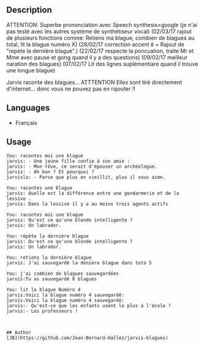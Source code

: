 <!---
IMPORTANT
=========
This README.md is displayed in the WebStore as well as within Jarvis app
Please do not change the structure of this file
Fill-in Description, Usage & Author sections
Make sure to rename the [en] folder into the language code your plugin is written in (ex: fr, es, de, it...)
For multi-language plugin:
- clone the language directory and translate commands/functions.sh
- optionally write the Description / Usage sections in several languages
-->
## Description
ATTENTION: Superbe prononciation avec Speech synthesis=google (je n'ai pas testé avec les autres système de synthétiseur vocal)
(02/03/17 rajout de plusieurs fonctions comme: Retiens ma blague, combien de blagues au total, lit la blague numéro X)
(28/02/17 correction accent ë + Rajout de "repète la dernière blague".)
(22/02/17 respecte la poncuation, traite Mr et Mme avec pause et gong quand il y a des questions)
(09/02/17 meilleur naration des blagues)
(07/02/17 Lit des lignes suplémentiare quand il trouve une longue blague)


Jarvis raconte des blagues...  ATTTENTION Elles sont tiré directement d'internet... donc vous ne pouvez pas en rajouter !!

## Languages

* Français

## Usage
```
You: racontes moi une blague
jarvis: - Une jeune fille confie à son amie :
jarvis: - Mon rêve, ce serait d'épouser un archéologue.
jarvis: - Ah bon ? Et pourquoi ?
jarvisla: - Parce que plus on vieillit, plus il vous aime.

You: racontes une blague
jarvis: Quelle est la différence entre une gendarmerie et de la lessive .
jarvis: Dans la lessive il y a au moins trois agents actifs

You: racontes moi une blague
jarvis: Qu'est ce qu'une blonde intelligente ? 
jarvis: Un labrador.

You: répète la dernière blague
jarvis: Qu'est ce qu'une blonde intelligente ? 
jarvis: Un labrador.

You: retiens la dernière blague
jarvis: J'ai sauvegardé la denière blague dans toto 5

You: j'ai combien de blagues sauvegardées
jarvis:Tu as sauvegardé 8 blagues

You: lit la blague Numéro 4
jarvis:Voici la blague numéro 4 sauvegardé:
jarvis:Voici la blague numéro 4 sauvegardé:
jarvis:- Qu'est-ce que les enfants usent le plus à l'école ?
jarvis:- Les professeurs !



## Author
[JB](https://github.com/Jean-Bernard-Hallez/jarvis-blagues)
